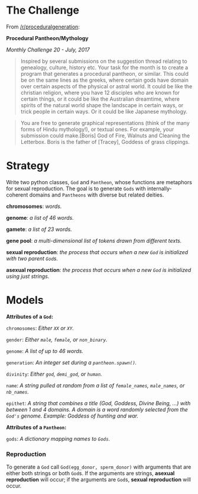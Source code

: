 # The Challenge

From [/r/proceduralgeneration](https://www.reddit.com/r/proceduralgeneration/comments/6lt82x/monthly_challenge_20_july_2017_procedural/):

**Procedural Pantheon/Mythology**

_Monthly Challenge 20 - July, 2017_

> Inspired by several submissions on the suggestion thread relating to genealogy, culture, history etc. Your task for the month is to create a program that generates a procedural pantheon, or similar. This could be on the same lines as the greeks, where certain gods have domain over certain aspects of the physical or astral world. It could be like the christian religion, where you have 12 disciples who are known for certain things, or it could be like the Australian dreamtime, where spirits of the natural world shape the landscape in certain ways, or trick people in certain ways. Or it could be like Japanese mythology.

> You are free to generate graphical representations (think of the many forms of Hindu mythology!), or textual ones. For example, your submission could make.[Boris] God of Fire, Walnuts and Cleaning the Letterbox. Boris is the father of [Tracey], Goddess of grass clippings.


# Strategy

Write two python classes, `God` and `Pantheon`, whose functions are metaphors for sexual reproduction. The goal is to generate `Gods` with internally-coherent domains and `Pantheons` with diverse but related deities.


**chromosomes**: _words._

**genome**: _a list of 46 words._

**gamete**: _a list of 23 words._

**gene pool**: _a multi-dimensional list of tokens drawn from different texts._

**sexual reproduction**: _the process that occurs when a new `God` is initialized with two parent `God`s._

**asexual reproduction**: _the process that occurs when a new `God` is initialized using just strings._

# Models

**Attributes of a `God`:**

`chromosomes`: _Either `XX` or `XY`._

`gender`: _Either `male`, `female`, or `non_binary`._

`genome`: _A list of up to 46 words._

`generation`: _An integer set during a `pantheon.spawn()`._

`divinity`: _Either `god`, `demi_god`, or `human`._

`name`: _A string pulled at random from a list of `female_names`, `male_names`, or `nb_names`._

`epithet`: _A string that combines a title (God, Goddess, Divine Being, ...) with between 1 and 4 domains. A domain is a word randomly selected from the `God's` genome. Example: Goddess of hunting and war._


**Attributes of a `Pantheon`:**

`gods`: _A dictionary mapping names to `Gods`._

### Reproduction

To generate a `God` call `God(egg_donor, sperm_donor)` with arguments that are either both strings or both `God`s. If the arguments are strings, **asexual reproduction** will occur; if the arguments are `God`s, **sexual reproduction** will occur.
